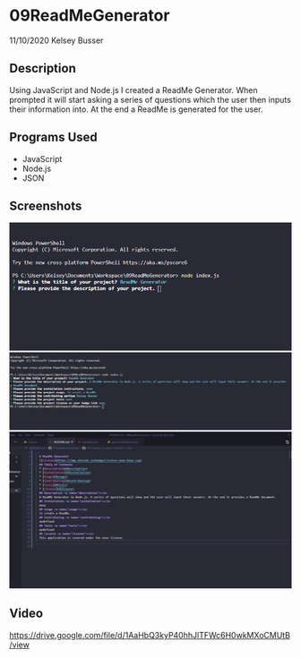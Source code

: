 # 09ReadMeGenerator
11/10/2020
Kelsey Busser

## Description
Using JavaScript and Node.js I created a ReadMe Generator. When prompted it will start asking a series of questions which the user then inputs their information into.
At the end a ReadMe is generated for the user. 

## Programs Used
* JavaScript
* Node.js
* JSON

## Screenshots
![First Screenshot](/assets/Images/RG1.png)
![Second Screenshot](/assets/Images/RG2.png)
![Third Screenshot](/assets/Images/RG3.png)

## Video
https://drive.google.com/file/d/1AaHbQ3kyP40hhJlTFWc6H0wkMXoCMUtB/view
